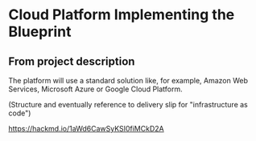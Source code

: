 # Cloud Platform Implementing the Blueprint

## From project description
The platform will use a standard solution like, for example, Amazon Web Services, Microsoft Azure or Google Cloud Platform.

(Structure and eventually reference to delivery slip for "infrastructure as code")

https://hackmd.io/1aWd6CawSyKSI0fiMCkD2A
